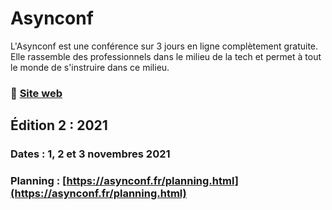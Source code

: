 # Asynconf 

L'Asynconf est une conférence sur 3 jours en ligne complètement gratuite.
Elle rassemble des professionnels dans le milieu de la tech et permet à tout le monde de s'instruire dans ce milieu.

### 🔗 [Site web](https://asynconf.fr)

## Édition 2 : 2021
### Dates : 1, 2 et 3 novembres 2021
### Planning : [https://asynconf.fr/planning.html](https://asynconf.fr/planning.html)
